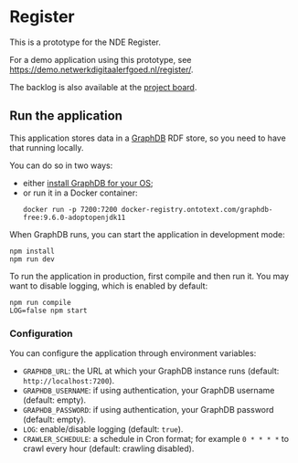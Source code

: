 # Register

This is a prototype for the NDE Register.

For a demo application using this prototype, see https://demo.netwerkdigitaalerfgoed.nl/register/.

The backlog is also available at the [project board](https://github.com/orgs/netwerk-digitaal-erfgoed/projects/1?card_filter_query=repo%3Anetwerk-digitaal-erfgoed%2Fregister).

## Run the application

This application stores data in a [GraphDB](https://graphdb.ontotext.com) RDF store,
so you need to have that running locally.

You can do so in two ways:

- either [install GraphDB for your OS](https://graphdb.ontotext.com/documentation/free/quick-start-guide.html);
- or run it in a Docker container:
    ```
    docker run -p 7200:7200 docker-registry.ontotext.com/graphdb-free:9.6.0-adoptopenjdk11
    ```

When GraphDB runs, you can start the application in development mode:

```
npm install
npm run dev
```

To run the application in production, first compile and then run it.
You may want to disable logging, which is enabled by default:

```
npm run compile
LOG=false npm start
```

### Configuration

You can configure the application through environment variables:

- `GRAPHDB_URL`: the URL at which your GraphDB instance runs (default: `http://localhost:7200`).
- `GRAPHDB_USERNAME`: if using authentication, your GraphDB username (default: empty).
- `GRAPHDB_PASSWORD`: if using authentication, your GraphDB password (default: empty).
- `LOG`: enable/disable logging (default: `true`).
- `CRAWLER_SCHEDULE`: a schedule in Cron format; for example `0 * * * *` to crawl every hour 
  (default: crawling  disabled). 
